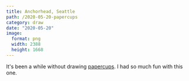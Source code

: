 ```yaml
---
title: Anchorhead, Seattle
path: /2020-05-20-papercups
category: draw
date: "2020-05-20"
image:
  format: png
  width: 2388
  height: 1668
---
```


It's been a while without drawing [papercups](https://papercups.mamuso.net). I had so much fun with this one.
